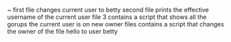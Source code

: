 ~
first file changes current user to betty
second file prints the effective username of the current user
file 3 contains a script that shows all the gorups the current user is on
new owner files contains a script that changes the owner of the file hello to user betty

